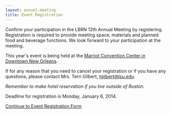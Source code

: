 ```yaml
---
layout: annual-meeting
title: Event Registration
---
```


Confirm your participation in the LBRN 12th Annual Meeting by registering. Registration is required to provide meeting space, materials and planned food and beverage functions. We look forward to your participation at the meeting.

This year's event is being held at the [Marriot Convention Center in Downtown New Orleans](http://www.marriott.com/hotels/travel/msymc-new-orleans-downtown-marriott-at-the-convention-center/).

If for any reason that you need to cancel your registration or if you have any questions, please contact Mrs. Terri Gilbert, [tgilbert@lsu.edu](mailto:tgilbert@lsu.edu).

*Remember to make hotel reservation if you live outside of Ruston.*

<p class="text-error">
	Deadline for registration is Monday, January 6, 2014.
</p>

<a href="https://redcap.lbrn.lsu.edu/surveys/?s=kNaown" class="btn btn-info btn-large">Continue to Event Registration Form</a>
